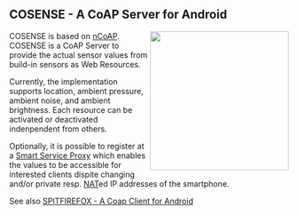 ## COSENSE - A CoAP Server for Android

<img align="right" src="https://media.itm.uni-luebeck.de/people/kleine/cosense-screenshots/cosense_screenshot2.png" width="250"/>

COSENSE is based on [nCoAP](https://github.com/okleine/nCoAP). COSENSE is a CoAP Server to provide the actual sensor values from build-in sensors as Web Resources.

Currently, the implementation supports location, ambient pressure, ambient noise, and ambient brightness. Each resource can be activated or deactivated indenpendent from others.

Optionally, it is possible to register at a [Smart Service Proxy](https://github.com/okleine/smart-service-proxy) which enables the values to be accessible for interested clients dispite changing and/or private resp. [NAT](https://en.wikipedia.org/wiki/Network_address_translation)ed IP addresses of the smartphone.

See also [SPITFIREFOX - A Coap Client for Android](https://github.com/okleine/spitfirefox)
